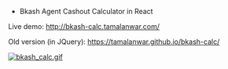- Bkash Agent Cashout Calculator in React

Live demo: http://bkash-calc.tamalanwar.com/

Old version (in JQuery): https://tamalanwar.github.io/bkash-calc/

[![bkash_calc.gif](https://s15.postimg.cc/ez9ytzmtn/bkash_calc.gif)](https://postimg.cc/image/ytw0g4213/)
